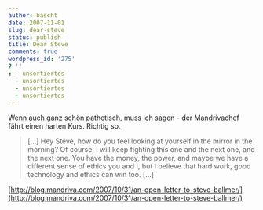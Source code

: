 ```yaml
---
author: bascht
date: 2007-11-01
slug: dear-steve
status: publish
title: Dear Steve
comments: true
wordpress_id: '275'
? ''
: - unsortiertes
  - unsortiertes
  - unsortiertes
  - unsortiertes
---
```


Wenn auch ganz schön pathetisch, muss ich sagen - der Mandrivachef
fährt einen harten Kurs. Richtig so.
> [...] Hey Steve, how do you feel looking at yourself in the mirror
> in the morning? Of course, I will keep fighting this one and the
> next one, and the next one. You have the money, the power, and
> maybe we have a different sense of ethics you and I, but I believe
> that hard work, good technology and ethics can win too. [...]

[http://blog.mandriva.com/2007/10/31/an-open-letter-to-steve-ballmer/](http://blog.mandriva.com/2007/10/31/an-open-letter-to-steve-ballmer/)



